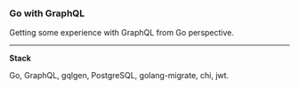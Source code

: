 ### Go with GraphQL

Getting some experience with GraphQL from Go perspective.

---

**Stack**

Go, GraphQL, gqlgen, PostgreSQL, golang-migrate, chi, jwt.

